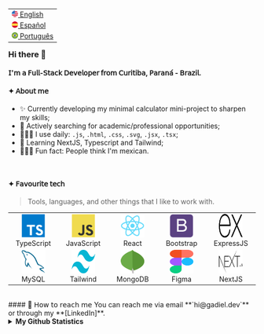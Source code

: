 <table align="right">
    <tr><td><a href="README.md"><img src="images/us-flag.png" height="13"> English</a></td></tr>
    <tr><td><a href="README_es.md"><img src="images/es-flag.png" height="13"> Español</a></td></tr>
    <tr><td><a href="README_pt.md"><img src="images/br-flag.png" height="13"> Português</a></td></tr>
</table>


### Hi there 👋

#### 𝖨'𝗆 𝖺 𝖥𝗎𝗅𝗅-𝖲𝗍𝖺𝖼𝗄 𝖣𝖾𝗏𝖾𝗅𝗈𝗉𝖾𝗋 𝖿𝗋𝗈𝗆 𝖢𝗎𝗋𝗂𝗍𝗂𝖻𝖺, 𝖯𝖺𝗋𝖺𝗇𝖺́ - 𝖡𝗋𝖺𝗓𝗂𝗅.

#### ✦ 𝖠𝖻𝗈𝗎𝗍 𝗆𝖾

- ✨ Currently developing my minimal calculator mini-project to sharpen my skills;
-  🚀 Actively searching for academic/professional opportunities;
- 🧑🏽‍💻 I use daily: `.js`, `.html`, `.css`, `.svg`, `.jsx`, `.tsx`;
- 🌱 Learning NextJS, Typescript and Tailwind;
- 💁🏽‍♂️ Fun fact: People think I'm mexican.
<br>

#### ✦ 𝖥𝖺𝗏𝗈𝗎𝗋𝗂𝗍𝖾 𝗍𝖾𝖼𝗁

> Tools, languages, and other things that I like to work with.

<table>
  <tr>
    <td align="center" width="96">
      <img src="./images/typescript-original.svg" width="48" height="48" alt="TypeScript" />
      <br>TypeScript
    </td>
    <td align="center" width="96">
        <img src="./images/javascript-original.svg" width="48" height="48" alt="JavaScript" />
      <br>JavaScript
    </td>
    <td align="center" width="96">
        <img src="./images/react-original.svg" width="48" height="48" alt="React" />
      <br>React
    </td>
    <td align="center" width="96">
        <img src="./images/bootstrap-plain.svg" width="48" height="48" alt="Bootstrap" />
      <br>Bootstrap
    </td>
    <td align="center" width="96">
        <img src="./images/express-js-original.svg" width="48" height="48" alt="ExpressJS" />
      <br>ExpressJS
    </td>
  </tr>
  <tr>
    <td align="center"  width="96">
        <img src="./images/mysql-original.svg" width="48" height="48" alt="MySQL" />
      <br>MySQL
    </td>
    <td align="center"  width="96">
        <img src="./images/tailwind-css-original.svg" width="48" height="48" alt="Tailwind" />
      <br>Tailwind 
    </td>
    <td align="center"  width="96">
        <img src="./images/mongodb-original.svg" width="48" height="48" alt="MongoDB" />
      <br>MongoDB 
    </td>
    <td align="center"  width="96">
        <img src="./images/figma-original.svg" width="48" height="48" alt="Figma" />
      <br>Figma 
    </td>
    <td align="center"  width="96">
        <img src="./images/nextjs-original.svg" width="48" height="48" alt="NextJS" />
      <br>NextJS 
    </td>
  </tr>
</table>
<br>
#### 🙋 𝖧𝗈𝗐 𝗍𝗈 𝗋𝖾𝖺𝖼𝗁 𝗆𝖾
You can reach me via email **`hi@gadiel.dev`** or through my **[LinkedIn]**.
<br>


<details>
  <summary><b>My Github Statistics</b></summary>
  <br/>
    <p align="left">
         <img height="137px" src="https://github-readme-stats.vercel.app/api/top-langs/?username=machadogadiel&hide=html&layout=compact&langs_count=8" />
    </p>

![Metrics](https://metrics.lecoq.io/machadogadiel?template=classic&base.hireable=true&base=header%2C%20activity%2C%20community%2C%20repositories%2C%20metadata&base.indepth=false&base.hireable=true&config.timezone=America%2FSao_Paulo)
</details>


[linkedin]: https://www.linkedin.com/in/gadiel-machado "Gadiel Machado LinkedIn"
